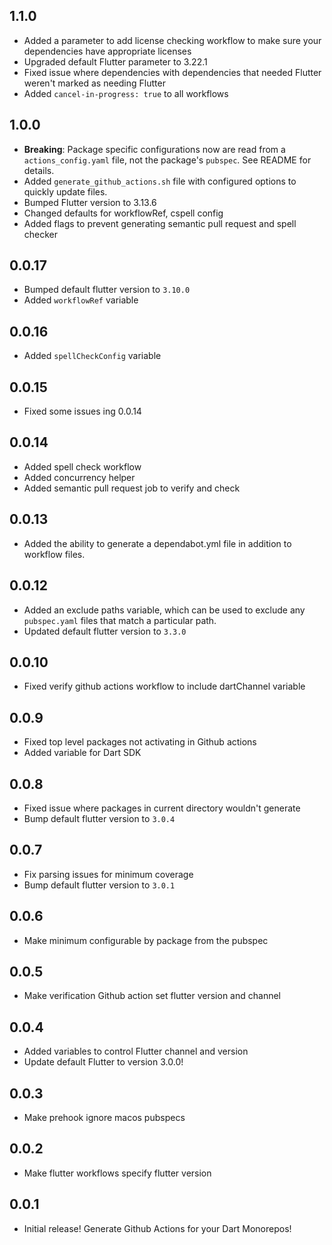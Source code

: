 ## 1.1.0
- Added a parameter to add license checking workflow to make sure your dependencies have appropriate licenses
- Upgraded default Flutter parameter to 3.22.1
- Fixed issue where dependencies with dependencies that needed Flutter weren't marked as needing Flutter
- Added `cancel-in-progress: true` to all workflows

## 1.0.0

- **Breaking**: Package specific configurations now are read from a `actions_config.yaml` file, not the package's `pubspec`. See README for details.
- Added `generate_github_actions.sh` file with configured options to quickly update files.
- Bumped Flutter version to 3.13.6
- Changed defaults for workflowRef, cspell config
- Added flags to prevent generating semantic pull request and spell checker

## 0.0.17

- Bumped default flutter version to `3.10.0`
- Added `workflowRef` variable

## 0.0.16

- Added `spellCheckConfig` variable

## 0.0.15

- Fixed some issues ing 0.0.14

## 0.0.14

- Added spell check workflow
- Added concurrency helper
- Added semantic pull request job to verify and check

## 0.0.13

- Added the ability to generate a dependabot.yml file in addition to workflow files.

## 0.0.12

- Added an exclude paths variable, which can be used to exclude any `pubspec.yaml` files that match a particular path.
- Updated default flutter version to `3.3.0`

## 0.0.10

- Fixed verify github actions workflow to include dartChannel variable

## 0.0.9

- Fixed top level packages not activating in Github actions
- Added variable for Dart SDK

## 0.0.8

- Fixed issue where packages in current directory wouldn't generate
- Bump default flutter version to `3.0.4`

## 0.0.7

- Fix parsing issues for minimum coverage
- Bump default flutter version to `3.0.1`

## 0.0.6

- Make minimum configurable by package from the pubspec

## 0.0.5

- Make verification Github action set flutter version and channel

## 0.0.4

- Added variables to control Flutter channel and version
- Update default Flutter to version 3.0.0!

## 0.0.3

- Make prehook ignore macos pubspecs

## 0.0.2

- Make flutter workflows specify flutter version

## 0.0.1

- Initial release! Generate Github Actions for your Dart Monorepos!
